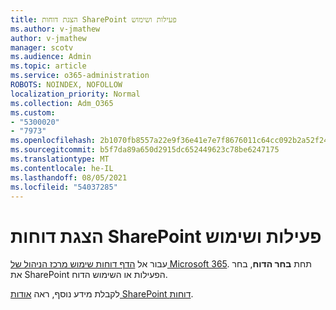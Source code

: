 ```yaml
---
title: הצגת דוחות SharePoint פעילות ושימוש
ms.author: v-jmathew
author: v-jmathew
manager: scotv
ms.audience: Admin
ms.topic: article
ms.service: o365-administration
ROBOTS: NOINDEX, NOFOLLOW
localization_priority: Normal
ms.collection: Adm_O365
ms.custom:
- "5300020"
- "7973"
ms.openlocfilehash: 2b1070fb8557a22e9f36e41e7e7f8676011c64cc092b2a52f24339b49df41453
ms.sourcegitcommit: b5f7da89a650d2915dc652449623c78be6247175
ms.translationtype: MT
ms.contentlocale: he-IL
ms.lasthandoff: 08/05/2021
ms.locfileid: "54037285"
---
```

# <a name="view-reports-on-sharepoint-activity-and-usage"></a>הצגת דוחות SharePoint פעילות ושימוש

עבור אל [הדף דוחות שימוש מרכז הניהול של Microsoft 365](https://admin.microsoft.com/AdminPortal/Home). תחת **בחר הדוח**, בחר את SharePoint הפעילות או השימוש הדוח.

לקבלת מידע נוסף, ראה [אודות SharePoint דוחות](https://go.microsoft.com/fwlink/?linkid=875240).
